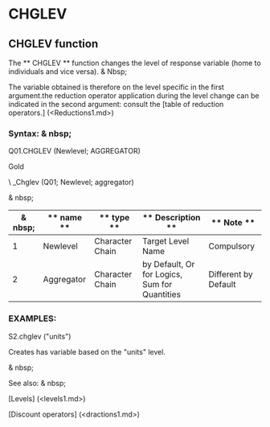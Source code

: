 # CHGLEV

## CHGLEV function

The ** CHGLEV ** function changes the level of response variable (home to individuals and vice versa). & Nbsp;

The variable obtained is therefore on the level specific in the first argument.the reduction operator application during the level change can be indicated in the second argument: consult the [table of reduction operators.] (<Reductions1.md>)

### Syntax: & nbsp;

Q01.CHGLEV (Newlevel; AGGREGATOR)

Gold

\ _Chglev (Q01; Newlevel; aggregator)

& nbsp;

| & nbsp; | ** name ** | ** type ** | ** Description ** | ** Note ** |
| --- | --- | --- | --- | --- |
| &#49; | Newlevel | Character Chain | Target Level Name | Compulsory |
| &#50; | Aggregator | Character Chain | by Default, Or for Logics, Sum for Quantities | Different by Default |

### EXAMPLES:

S2.chglev ("units")

Creates has variable based on the "units" level.

& nbsp;

See also: & nbsp;

[Levels] (<levels1.md>)

[Discount operators] (<dractions1.md>)